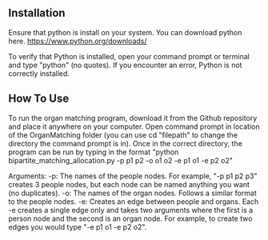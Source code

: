 ## Installation

Ensure that python is install on your system. You can download python here.
https://www.python.org/downloads/

To verify that Python is installed, open your command prompt or terminal and type "python" (no quotes). If you encounter an error, Python is not correctly installed.


## How To Use

To run the organ matching program, download it from the Github repository and place it anywhere on your computer.
Open command prompt in location of the OrganMatching folder (you can use cd "filepath" to change the directory the command prompt is in).
Once in the correct directory, the program can be run by typing in the format "python bipartite_matching_allocation.py -p p1 p2 -o o1 o2 -e p1 o1 -e p2 o2"

Arguments:
-p: The names of the people nodes. For example, "-p p1 p2 p3" creates 3 people nodes, but each node can be named anything you want (no duplicates).
-o: The names of the organ nodes. Follows a similar format to the people nodes.
-e: Creates an edge between people and organs. Each -e creates a single edge only and takes two arguments where the first is a person node and the second is an organ node.
For example, to create two edges you would type "-e p1 o1 -e p2 o2".
